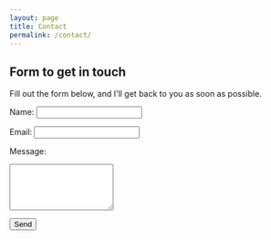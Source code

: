 ```yaml
---
layout: page
title: Contact
permalink: /contact/
---
```


## Form to get in touch  

Fill out the form below, and I'll get back to you as soon as possible.

<form action="https://formspree.io/f/YOUR_FORM_ID" method="POST">
  <label for="name">Name:</label>
  <input type="text" id="name" name="name" required>

  <label for="email">Email:</label>
  <input type="email" id="email" name="email" required>

  <label for="message">Message:</label>
  <textarea id="message" name="message" rows="5" required></textarea>

  <button type="submit">Send</button>
</form>
